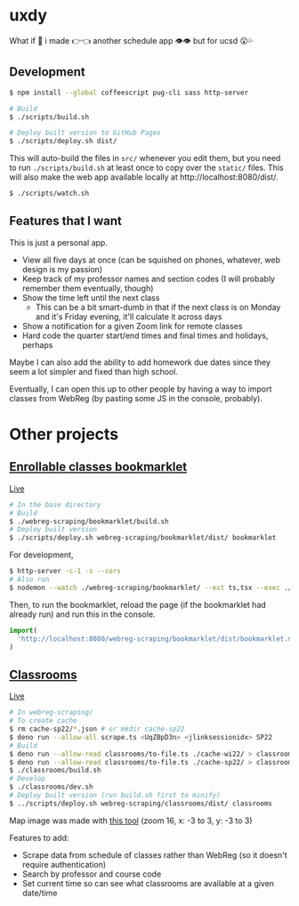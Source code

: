 # uxdy

What if 👀 i made 👉👈 another schedule app 👁👁 but for ucsd 😮💦

## Development

```sh
$ npm install --global coffeescript pug-cli sass http-server

# Build
$ ./scripts/build.sh

# Deploy built version to GitHub Pages
$ ./scripts/deploy.sh dist/
```

This will auto-build the files in `src/` whenever you edit them, but you need to
run `./scripts/build.sh` at least once to copy over the `static/` files. This
will also make the web app available locally at http://localhost:8080/dist/.

```sh
$ ./scripts/watch.sh
```

## Features that I want

This is just a personal app.

- View all five days at once (can be squished on phones, whatever, web design is
  my passion)
- Keep track of my professor names and section codes (I will probably remember
  them eventually, though)
- Show the time left until the next class
  - This can be a bit smart-dumb in that if the next class is on Monday and it's
    Friday evening, it'll calculate it across days
- Show a notification for a given Zoom link for remote classes
- Hard code the quarter start/end times and final times and holidays, perhaps

Maybe I can also add the ability to add homework due dates since they seem a lot
simpler and fixed than high school.

Eventually, I can open this up to other people by having a way to import classes
from WebReg (by pasting some JS in the console, probably).

# Other projects

## [Enrollable classes bookmarklet](./webreg-scraping/bookmarklet/)

[Live](https://sheeptester.github.io/hello-world/bookmarklet.html?../uxdy/bookmarklet/open-classes)

```sh
# In the base directory
# Build
$ ./webreg-scraping/bookmarklet/build.sh
# Deploy built version
$ ./scripts/deploy.sh webreg-scraping/bookmarklet/dist/ bookmarklet
```

For development,

```sh
$ http-server -c-1 -s --cors
# Also run
$ nodemon --watch ./webreg-scraping/bookmarklet/ --ext ts,tsx --exec ./webreg-scraping/bookmarklet/build.sh
```

Then, to run the bookmarklet, reload the page (if the bookmarklet had already
run) and run this in the console.

```js
import(
  'http://localhost:8080/webreg-scraping/bookmarklet/dist/bookmarklet.min.js'
)
```

## [Classrooms](./webreg-scraping/classrooms/)

[Live](https://sheeptester.github.io/uxdy/classrooms/)

```sh
# In webreg-scraping/
# To create cache
$ rm cache-sp22/*.json # or mkdir cache-sp22
$ deno run --allow-all scrape.ts <UqZBpD3n> <jlinksessionidx> SP22
# Build
$ deno run --allow-read classrooms/to-file.ts ./cache-wi22/ > classrooms/dist/classrooms-wi22.txt
$ deno run --allow-read classrooms/to-file.ts ./cache-sp22/ > classrooms/dist/classrooms-sp22.txt
$ ./classrooms/build.sh
# Develop
$ ./classrooms/dev.sh
# Deploy built version (run build.sh first to minify)
$ ../scripts/deploy.sh webreg-scraping/classrooms/dist/ classrooms
```

Map image was made with [this tool](https://sheeptester.github.io/words-go-here/misc/ucsd-map.html) (zoom 16, x: -3 to 3, y: -3 to 3)

Features to add:

- Scrape data from schedule of classes rather than WebReg (so it doesn't require authentication)
- Search by professor and course code
- Set current time so can see what classrooms are available at a given date/time
